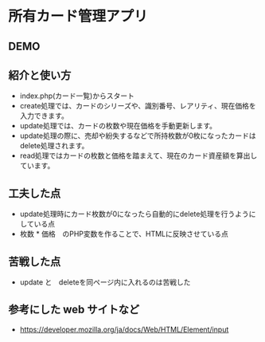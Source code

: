 # 所有カード管理アプリ

## DEMO


## 紹介と使い方

  - index.php(カード一覧)からスタート
  - create処理では、カードのシリーズや、識別番号、レアリティ、現在価格を入力できます。
  - update処理では、カードの枚数や現在価格を手動更新します。
  - update処理の際に、売却や紛失するなどで所持枚数が0枚になったカードはdelete処理されます。
  - read処理ではカードの枚数と価格を踏まえて、現在のカード資産額を算出しています。
  

## 工夫した点

  - update処理時にカード枚数が0になったら自動的にdelete処理を行うようにしている点
  - 枚数 * 価格　のPHP変数を作ることで、HTMLに反映させている点

## 苦戦した点

  - update と　deleteを同ページ内に入れるのは苦戦した

## 参考にした web サイトなど

  - https://developer.mozilla.org/ja/docs/Web/HTML/Element/input
  
